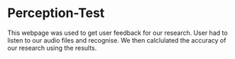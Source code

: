 # Perception-Test
This webpage was used to get user feedback for our research. User had to listen to our audio files and recognise.
We then calclulated the accuracy of our research using the results. 